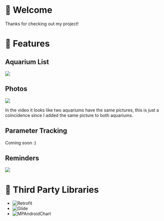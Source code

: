 # :wave: Welcome
Thanks for checking out my project!

# :tropical_fish: Features

## Aquarium List
![](documentation/aquarium_tracker_doc_main.GIF)

## Photos
![](documentation/aquarium_tracker_doc_gallery.GIF)

In the video it looks like two aquariums have the same pictures, this is just a coincidence since I added the same picture to both aquariums.

## Parameter Tracking
Coming soon :)

## Reminders
![](documentation/aquarium_tracker_doc_reminders_x2.GIF)

# :pray: Third Party Libraries
* ![Retrofit](https://square.github.io/retrofit/)
* ![Glide](https://bumptech.github.io/glide/)
* ![MPAndroidChart](https://weeklycoding.com/mpandroidchart/)
